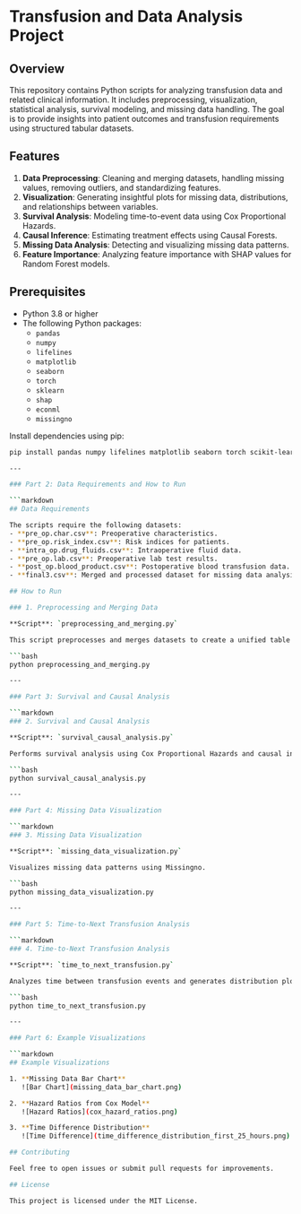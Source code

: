# Transfusion and Data Analysis Project

## Overview

This repository contains Python scripts for analyzing transfusion data and related clinical information. It includes preprocessing, visualization, statistical analysis, survival modeling, and missing data handling. The goal is to provide insights into patient outcomes and transfusion requirements using structured tabular datasets.

## Features

1. **Data Preprocessing**: Cleaning and merging datasets, handling missing values, removing outliers, and standardizing features.
2. **Visualization**: Generating insightful plots for missing data, distributions, and relationships between variables.
3. **Survival Analysis**: Modeling time-to-event data using Cox Proportional Hazards.
4. **Causal Inference**: Estimating treatment effects using Causal Forests.
5. **Missing Data Analysis**: Detecting and visualizing missing data patterns.
6. **Feature Importance**: Analyzing feature importance with SHAP values for Random Forest models.

## Prerequisites

- Python 3.8 or higher
- The following Python packages:
  - `pandas`
  - `numpy`
  - `lifelines`
  - `matplotlib`
  - `seaborn`
  - `torch`
  - `sklearn`
  - `shap`
  - `econml`
  - `missingno`

Install dependencies using pip:

```bash
pip install pandas numpy lifelines matplotlib seaborn torch scikit-learn shap econml missingno

---

### Part 2: Data Requirements and How to Run

```markdown
## Data Requirements

The scripts require the following datasets:
- **pre_op.char.csv**: Preoperative characteristics.
- **pre_op.risk_index.csv**: Risk indices for patients.
- **intra_op.drug_fluids.csv**: Intraoperative fluid data.
- **pre_op.lab.csv**: Preoperative lab test results.
- **post_op.blood_product.csv**: Postoperative blood transfusion data.
- **final3.csv**: Merged and processed dataset for missing data analysis.

## How to Run

### 1. Preprocessing and Merging Data

**Script**: `preprocessing_and_merging.py`

This script preprocesses and merges datasets to create a unified table with features for analysis.

```bash
python preprocessing_and_merging.py

---

### Part 3: Survival and Causal Analysis

```markdown
### 2. Survival and Causal Analysis

**Script**: `survival_causal_analysis.py`

Performs survival analysis using Cox Proportional Hazards and causal inference with Causal Forests.

```bash
python survival_causal_analysis.py

---

### Part 4: Missing Data Visualization

```markdown
### 3. Missing Data Visualization

**Script**: `missing_data_visualization.py`

Visualizes missing data patterns using Missingno.

```bash
python missing_data_visualization.py

---

### Part 5: Time-to-Next Transfusion Analysis

```markdown
### 4. Time-to-Next Transfusion Analysis

**Script**: `time_to_next_transfusion.py`

Analyzes time between transfusion events and generates distribution plots.

```bash
python time_to_next_transfusion.py

---

### Part 6: Example Visualizations

```markdown
## Example Visualizations

1. **Missing Data Bar Chart**  
   ![Bar Chart](missing_data_bar_chart.png)

2. **Hazard Ratios from Cox Model**  
   ![Hazard Ratios](cox_hazard_ratios.png)

3. **Time Difference Distribution**  
   ![Time Difference](time_difference_distribution_first_25_hours.png)

## Contributing

Feel free to open issues or submit pull requests for improvements.

## License

This project is licensed under the MIT License.
